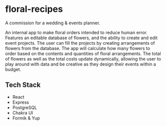 # floral-recipes

A commission for a wedding & events planner.

An internal app to make floral orders intended to reduce human error. Features an editable database of flowers, and the ability to create and edit event projects. The user can fill the projects by creating arrangements of flowers from the database. The app will calculate how many flowers to order based on the contents and quantities of floral arrangements. The total of flowers as well as the total costs update dynamically, allowing the user to play around with data and be creative as they design their events within a budget.

## Tech Stack
- React
- Express
- PostgreSQL
- Chakra UI
- Formik & Yup